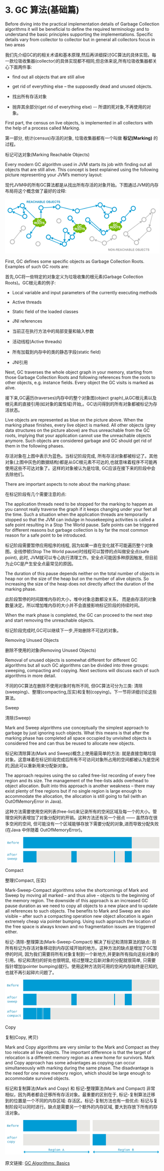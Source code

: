 # 3. GC 算法(基础篇)


Before diving into the practical implementation details of Garbage Collection algorithms it will be beneficial to define the required terminology and to understand the basic principles supporting the implementations. Specific details vary from collector to collector but in general all collectors focus in two areas

我们先介绍GC的的相关术语和基本原理,然后再详细探讨GC算法的具体实现。每一款垃圾收集器(collector)的具体实现都不相同,但总体来说,所有垃圾收集器都关心下面两件事:


- find out all objects that are still alive
- get rid of everything else – the supposedly dead and unused objects.

- 找出所有存活对象
- 抛弃其余部分(get rid of everything else) -- 所谓的死对象,不再使用的对象。




First part, the census on live objects, is implemented in all collectors with the help of a process called Marking.

第一部分, 统计(census)存活的对象, 垃圾收集器都有一个叫做 **标记(Marking)** 的过程。



标记可达对象(Marking Reachable Objects)



Every modern GC algorithm used in JVM starts its job with finding out all objects that are still alive. This concept is best explained using the following picture representing your JVM’s memory layout:

现代JVM中的所有GC算法都是从找出所有存活的对象开始。下图通过JVM的内存布局将这个概念做了最好的诠释:


![](03_01_Java-GC-mark-and-sweep.png)




First, GC defines some specific objects as Garbage Collection Roots. Examples of such GC roots are:

首先,GC将一些特定的对象定义为垃圾收集的根元素(Garbage Collection Roots)。GC根元素的例子:


- Local variable and input parameters of the currently executing methods

- Active threads

- Static field of the loaded classes

- JNI references

- 当前正在执行方法中的局部变量和输入参数
- 活动线程(Active threads)
- 所有加载到内存中的类的静态字段(static field)
- JNI引用


Next, GC traverses the whole object graph in your memory, starting from those Garbage Collection Roots and following references from the roots to other objects, e.g. instance fields. Every object the GC visits is marked as alive.


接下来,GC遍历(traverses)内存中的整个对象图(object graph),从GC根元素以及根元素的直接引用(如对象的属性域)开始,。GC访问得到的所有对象都被标记为存活状态。



Live objects are represented as blue on the picture above. When the marking phase finishes, every live object is marked. All other objects (grey data structures on the picture above) are thus unreachable from the GC roots, implying that your application cannot use the unreachable objects anymore. Such objects are considered garbage and GC should get rid of them in the following phases.

存活对象在上图中表示为蓝色。当标记阶段完成, 所有存活对象都被标记了。其他对象(上图中灰色的数据结构)都是从GC根元素不可达的,也就意味着程序不可能再使用这些不可达对象了。这样的对象被认为是垃圾, GC应该在接下来的阶段中会去除他们。




There are important aspects to note about the marking phase:

在标记阶段有几个需要注意的点:


The application threads need to be stopped for the marking to happen as you cannot really traverse the graph if it keeps changing under your feet all the time. Such a situation when the application threads are temporarily stopped so that the JVM can indulge in housekeeping activities is called a safe point resulting in a Stop The World pause. Safe points can be triggered for different reasons but garbage collection is by far the most common reason for a safe point to be introduced.


标记阶段需要暂停应用程序的线程, 因为如果一直在变化就不可能遍历整个对象图。全线停顿(Stop The World pause)时线程可以暂停的点叫做安全点(safe point), 此时, JVM就可以专心执行清理工作。安全点可能因多种原因触发, 但目前为止GC是产生安全点最常见的原因。



The duration of this pause depends neither on the total number of objects in heap nor on the size of the heap but on the number of alive objects. So increasing the size of the heap does not directly affect the duration of the marking phase.


此阶段暂停的时间跟堆内存的大小，堆中对象总数都没关系， 而是由存活的对象数量决定。所以增加堆内存的大小并不会直接影响标记阶段的持续时间。



When the mark phase is completed, the GC can proceed to the next step and start removing the unreachable objects.


标记阶段完成时,GC可以继续下一步,开始删除不可达的对象。



Removing Unused Objects

删除不使用的对象(Removing Unused Objects)


Removal of unused objects is somewhat different for different GC algorithms but all such GC algorithms can be divided into three groups: sweeping, compacting and copying. Next sections will discuss each of such algorithms in more detail.


不同的GC算法在删除不使用对象时有所不同, 但GC算法可分为三类: 清除(sweeping)、整理(compacting,压实)和复制(copying)。下一节将详细讨论这些算法。



Sweep

清除(Sweep)


Mark and Sweep algorithms use conceptually the simplest approach to garbage by just ignoring such objects. What this means is that after the marking phase has completed all space occupied by unvisited objects is considered free and can thus be reused to allocate new objects.




标记和清除算法(Mark and Sweep)概念上使用最简单的方法: 就是直接忽略垃圾对象。这意味着在标记阶段完成后所有不可访问对象所占用的空间都被认为是空闲的,因此可以重新用来分配新对象。




The approach requires using the so called free-list recording of every free region and its size. The management of the free-lists adds overhead to object allocation. Built into this approach is another weakness – there may exist plenty of free regions but if no single region is large enough to accommodate the allocation, the allocation is still going to fail (with an OutOfMemoryError in Java).


这种方法需要使用空闲列表(free-list)来记录所有的空闲区域及每一个的大小。管理空闲列表增加了对象分配时的开销。这种方法还有另一个弱点 —— 虽然存在很多空闲的空间, 但可能没有一个区域能够存放下需要分配的对象,进而导致分配失败(在Java 中伴随着 OutOfMemoryError)。



![](03_02_GC-sweep.png)





Compact

整理(Compact, 压实)


Mark-Sweep-Compact algorithms solve the shortcomings of Mark and Sweep by moving all marked – and thus alive – objects to the beginning of the memory region. The downside of this approach is an increased GC pause duration as we need to copy all objects to a new place and to update all references to such objects. The benefits to Mark and Sweep are also visible – after such a compacting operation new object allocation is again extremely cheap via pointer bumping. Using such approach the location of the free space is always known and no fragmentation issues are triggered either.


标记-清除-整理算法(Mark-Sweep-Compact) 解决了标记和清除算法的缺点: 将所有标记为存活对象移动到内存区域开始的地方。这种方法的缺点是增加了GC暂停的时间, 因为我们需要将所有对象复制到一个新地方,并更新所有指向这些对象的引用。标记和清扫的好处也很明显, 经过整理之后新对象的分配就很简单, 只需要指针增加(pointer bumping)就行。使用这种方法则可用的空闲内存始终是已知的,也就不再引起碎片问题了。



![](03_03_GC-mark-sweep-compact.png)





Copy

复制(Copy, 拷贝)


Mark and Copy algorithms are very similar to the Mark and Compact as they too relocate all live objects. The important difference is that the target of relocation is a different memory region as a new home for survivors. Mark and Copy approach has some advantages as copying can occur simultaneously with marking during the same phase. The disadvantage is the need for one more memory region, which should be large enough to accommodate survived objects.


标记和复制算法(Mark and Copy) 和 标记-整理算法(Mark and Compact) 非常相似，因为两者都会迁移所有存活对象。最重要的区别在于, 标记-复制算法迁移到的位置是一个不同的内存区域: 存活区。标记-复制方法也有一些优点: 标记与复制阶段可以同时进行。缺点是需要另一个额外的内存区域, 要大到存放下所有的存活对象。



![](03_04_GC-mark-and-copy-in-Java.png)





原文链接: [GC Algorithms: Basics](https://plumbr.eu/handbook/garbage-collection-algorithms)





<div style="page-break-after : always;"> </div>


